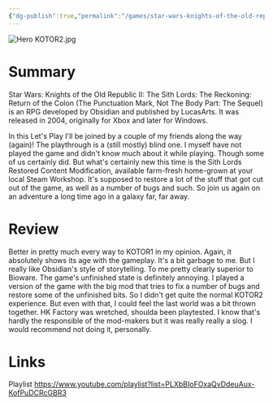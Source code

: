 ```yaml
---
{"dg-publish":true,"permalink":"/games/star-wars-knights-of-the-old-republic-ii-2004/","tags":["LP","games"],"created":"2023-12-08","updated":"2024-08-05"}
---
```



![Hero KOTOR2.jpg](/img/user/Attachments/Hero%20KOTOR2.jpg)

# Summary

Star Wars: Knights of the Old Republic II: The Sith Lords: The Reckoning: Return of the Colon (The Punctuation Mark, Not The Body Part: The Sequel) is an RPG developed by Obsidian and published by LucasArts. It was released in 2004, originally for Xbox and later for Windows.

In this Let's Play I'll be joined by a couple of my friends along the way (again)! The playthrough is a (still mostly) blind one. I myself have not played the game and didn't know much about it while playing. Though some of us certainly did. But what's certainly new this time is the Sith Lords Restored Content Modification, available farm-fresh home-grown at your local Steam Workshop. It's supposed to restore a lot of the stuff that got cut out of the game, as well as a number of bugs and such. So join us again on an adventure a long time ago in a galaxy far, far away.

# Review

Better in pretty much every way to KOTOR1 in my opinion. Again, it absolutely shows its age with the gameplay. It's a bit garbage to me. But I really like Obsidian's style of storytelling. To me pretty clearly superior to Bioware. The game's unfinished state is definitely annoying. I played a version of the game with the big mod that tries to fix a number of bugs and restore some of the unfinished bits. So I didn't get quite the normal KOTOR2 experience. But even with that, I could feel the last world was a bit thrown together. HK Factory was wretched, shoulda been playtested. I know that's hardly the responsible of the mod-makers but it was really really a slog. I would recommend not doing it, personally.

# Links

Playlist https://www.youtube.com/playlist?list=PLXbBIoFOxaQvDdeuAux-KofPuDCRcGBR3
